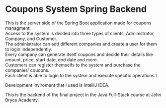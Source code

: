 # Coupons System Spring Backend

This is the server side of the Spring Boot application made for coupons managment.\
Access to the system is divided into three types of clients: Administrator, Company, and Customer.\
The administrator can add different companies and create a user for them to login independently.\
Every company can generate itself coupons and decide their details like amount, price, start date, end date and more.\
Customers can register themselfs to the system and purchase the companies' couopns.\
Each client is able to login to the system and execute specific operations.\

Development inviroment that I used is IntelliJ IDEA.

This is the backend of the final project in the Java Full-Stack course at John Bryce Academy.
